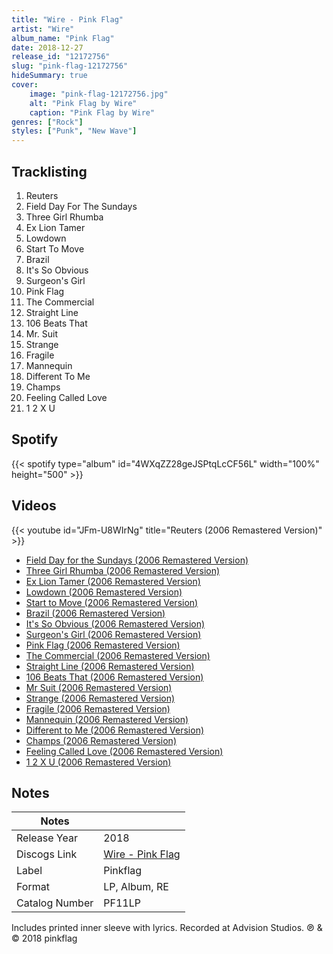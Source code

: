 ```yaml
---
title: "Wire - Pink Flag"
artist: "Wire"
album_name: "Pink Flag"
date: 2018-12-27
release_id: "12172756"
slug: "pink-flag-12172756"
hideSummary: true
cover:
    image: "pink-flag-12172756.jpg"
    alt: "Pink Flag by Wire"
    caption: "Pink Flag by Wire"
genres: ["Rock"]
styles: ["Punk", "New Wave"]
---
```

## Tracklisting
1. Reuters
2. Field Day For The Sundays
3. Three Girl Rhumba
4. Ex Lion Tamer
5. Lowdown
6. Start To Move
7. Brazil
8. It's So Obvious
9. Surgeon's Girl
10. Pink Flag
11. The Commercial
12. Straight Line
13. 106 Beats That
14. Mr. Suit
15. Strange
16. Fragile
17. Mannequin
18. Different To Me
19. Champs
20. Feeling Called Love
21. 1 2 X U
## Spotify
{{< spotify type="album" id="4WXqZZ28geJSPtqLcCF56L" width="100%" height="500" >}}

## Videos
{{< youtube id="JFm-U8WIrNg" title="Reuters (2006 Remastered Version)" >}}
- [Field Day for the Sundays (2006 Remastered Version)](https://www.youtube.com/watch?v=bjGx8A3tXMw)
- [Three Girl Rhumba (2006 Remastered Version)](https://www.youtube.com/watch?v=ctpzzTR15yo)
- [Ex Lion Tamer (2006 Remastered Version)](https://www.youtube.com/watch?v=YOIBDZuetBY)
- [Lowdown (2006 Remastered Version)](https://www.youtube.com/watch?v=h8rcCH-CowY)
- [Start to Move (2006 Remastered Version)](https://www.youtube.com/watch?v=b5xZQ1yF8mw)
- [Brazil (2006 Remastered Version)](https://www.youtube.com/watch?v=DrcF_JcTT4Q)
- [It's So Obvious (2006 Remastered Version)](https://www.youtube.com/watch?v=2JowyQt2Uqk)
- [Surgeon's Girl (2006 Remastered Version)](https://www.youtube.com/watch?v=0Zl5nFIA1NU)
- [Pink Flag (2006 Remastered Version)](https://www.youtube.com/watch?v=BgEYF8od2Ck)
- [The Commercial (2006 Remastered Version)](https://www.youtube.com/watch?v=2eAtwvBPiOA)
- [Straight Line (2006 Remastered Version)](https://www.youtube.com/watch?v=PVfq405-2i4)
- [106 Beats That (2006 Remastered Version)](https://www.youtube.com/watch?v=0QCk0f0NjJs)
- [Mr Suit (2006 Remastered Version)](https://www.youtube.com/watch?v=LPU8tS1uHl0)
- [Strange (2006 Remastered Version)](https://www.youtube.com/watch?v=Zv0fFtP6iIQ)
- [Fragile (2006 Remastered Version)](https://www.youtube.com/watch?v=fJoLkMAzq10)
- [Mannequin (2006 Remastered Version)](https://www.youtube.com/watch?v=I1ds5KfglWE)
- [Different to Me (2006 Remastered Version)](https://www.youtube.com/watch?v=tPjoWN0SCb0)
- [Champs (2006 Remastered Version)](https://www.youtube.com/watch?v=CtCRXhM7bwc)
- [Feeling Called Love (2006 Remastered Version)](https://www.youtube.com/watch?v=7Arpw8kEjhU)
- [1 2 X U (2006 Remastered Version)](https://www.youtube.com/watch?v=jOjCSLMZPok)

## Notes
| Notes          |             |
| ---------------| ----------- |
| Release Year   | 2018 |
| Discogs Link   | [Wire - Pink Flag](https://www.discogs.com/release/12172756-Wire-Pink-Flag) |
| Label          | Pinkflag |
| Format         | LP, Album, RE |
| Catalog Number | PF11LP |

Includes printed inner sleeve with lyrics.  Recorded at Advision Studios.  ℗ & © 2018 pinkflag  

